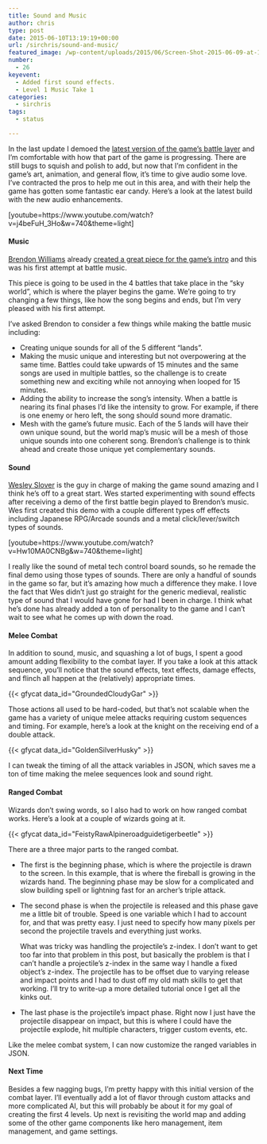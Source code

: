 ```yaml
---
title: Sound and Music
author: chris
type: post
date: 2015-06-10T13:19:19+00:00
url: /sirchris/sound-and-music/
featured_image: /wp-content/uploads/2015/06/Screen-Shot-2015-06-09-at-11.55.26-AM.png
number:
  - 26
keyevent:
  - Added first sound effects.
  - Level 1 Music Take 1
categories:
  - sirchris
tags:
  - status

---
```

In the last update I demoed the [latest version of the game’s battle layer][1] and I&#8217;m comfortable with how that part of the game is progressing. There are still bugs to squish and polish to add, but now that I’m confident in the game’s art, animation, and general flow, it’s time to give audio some love. I’ve contracted the pros to help me out in this area, and with their help the game has gotten some fantastic ear candy. Here’s a look at the latest build with the new audio enhancements.
<!--more-->

<div class="inlineimg">
  [youtube=https://www.youtube.com/watch?v=j4beFuH_3Ho&w=740&theme=light]
</div>

#### Music

[Brendon Williams][2] already [created a great piece for the game&#8217;s intro][3] and this was his first attempt at battle music.

This piece is going to be used in the 4 battles that take place in the “sky world”, which is where the player begins the game. We’re going to try changing a few things, like how the song begins and ends, but I’m very pleased with his first attempt.

I’ve asked Brendon to consider a few things while making the battle music including:

  * Creating unique sounds for all of the 5 different &#8220;lands&#8221;.
  * Making the music unique and interesting but not overpowering at the same time. Battles could take upwards of 15 minutes and the same songs are used in multiple battles, so the challenge is to create something new and exciting while not annoying when looped for 15 minutes.
  * Adding the ability to increase the song’s intensity. When a battle is nearing its final phases I’d like the intensity to grow. For example, if there is one enemy or hero left, the song should sound more dramatic.
  * Mesh with the game’s future music. Each of the 5 lands will have their own unique sound, but the world map’s music will be a mesh of those unique sounds into one coherent song. Brendon’s challenge is to think ahead and create those unique yet complementary sounds.

#### Sound

[Wesley Slover][4] is the guy in charge of making the game sound amazing and I think he’s off to a great start. Wes started experimenting with sound effects after receiving a demo of the first battle begin played to Brendon&#8217;s music. Wes first created this demo with a couple different types off effects including Japanese RPG/Arcade sounds and a metal click/lever/switch types of sounds.

<div class="inlineimg">
  [youtube=https://www.youtube.com/watch?v=Hw10MA0CNBg&w=740&theme=light]
</div>

I really like the sound of metal tech control board sounds, so he remade the final demo using those types of sounds. There are only a handful of sounds in the game so far, but it’s amazing how much a difference they make. I love the fact that Wes didn’t just go straight for the generic medieval, realistic type of sound that I would have gone for had I been in charge. I think what he’s done has already added a ton of personality to the game and I can’t wait to see what he comes up with down the road.

#### Melee Combat

In addition to sound, music, and squashing a lot of bugs, I spent a good amount adding flexibility to the combat layer. If you take a look at this attack sequence, you’ll notice that the sound effects, text effects, damage effects, and flinch all happen at the (relatively) appropriate times.

<div class="inlineimg">
  {{< gfycat data_id="GroundedCloudyGar" >}}
</div>

Those actions all used to be hard-coded, but that&#8217;s not scalable when the game has a variety of unique melee attacks requiring custom sequences and timing. For example, here’s a look at the knight on the receiving end of a double attack.

<div class="inlineimg">
  {{< gfycat data_id="GoldenSilverHusky" >}}
</div>

I can tweak the timing of all the attack variables in JSON, which saves me a ton of time making the melee sequences look and sound right.

#### Ranged Combat

Wizards don’t swing words, so I also had to work on how ranged combat works. Here’s a look at a couple of wizards going at it.

<div class="inlineimg">
  {{< gfycat data_id="FeistyRawAlpineroadguidetigerbeetle" >}}
</div>

There are a three major parts to the ranged combat.

  * The first is the beginning phase, which is where the projectile is drawn to the screen. In this example, that is where the fireball is growing in the wizards hand. The beginning phase may be slow for a complicated and slow building spell or lightning fast for an archer’s triple attack.
  * The second phase is when the projectile is released and this phase gave me a little bit of trouble. Speed is one variable which I had to account for, and that was pretty easy. I just need to specify how many pixels per second the projectile travels and everything just works.
  
      
    What was tricky was handling the projectile’s z-index. I don’t want to get too far into that problem in this post, but basically the problem is that I can’t handle a projectile’s z-index in the same way I handle a fixed object’s z-index. The projectile has to be offset due to varying release and impact points and I had to dust off my old math skills to get that working. I’ll try to write-up a more detailed tutorial once I get all the kinks out.
  * The last phase is the projectile’s impact phase. Right now I just have the projectile disappear on impact, but this is where I could have the projectile explode, hit multiple characters, trigger custom events, etc.

Like the melee combat system, I can now customize the ranged variables in JSON.

#### Next Time

Besides a few nagging bugs, I’m pretty happy with this initial version of the combat layer. I’ll eventually add a lot of flavor through custom attacks and more complicated AI, but this will probably be about it for my goal of creating the first 4 levels. Up next is revisiting the world map and adding some of the other game components like hero management, item management, and game settings.

 [1]: http://battleofbrothers.com/sirchris/the-battlefield-ui
 [2]: http://www.brendonwilliams.com
 [3]: http://battleofbrothers.com/sirchris/music-memory
 [4]: http://www.sonosanctus.com